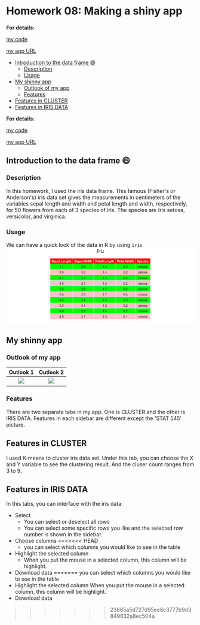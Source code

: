 Homework 08: Making a shiny app
================
**For details:**

[my code](https://github.com/STAT545-UBC-students/hw08-Sukeysun/blob/master/iris/app.R)

[my app URL](https://sukeysun.shinyapps.io/iris/)

-   [Introduction to the data frame :smile:](#introduction-to-the-data-frame-smile)
    -   [Description](#description)
    -   [Usage](#usage)
-   [My shinny app](#my-shinny-app)
    -   [Outlook of my app](#outlook-of-my-app)
    -   [Features](#features)
-   [Features in CLUSTER](#features-in-cluster)
-   [Features in IRIS DATA](#features-in-iris-data)

**For details:**

[my code](https://github.com/STAT545-UBC-students/hw08-Sukeysun/blob/master/iris/app.R)

[my app URL](https://sukeysun.shinyapps.io/iris/)

Introduction to the data frame :smile:
--------------------------------------

### Description

In this homework, I used the iris data frame. This famous (Fisher's or Anderson's) iris data set gives the measurements in centimeters of the variables sepal length and width and petal length and width, respectively, for 50 flowers from each of 3 species of iris. The species are Iris setosa, versicolor, and virginica.

### Usage

We can have a quick look of the data in R by using `iris` ![](README_files/figure-markdown_github/iris-1.png)

My shinny app
-------------

### Outlook of my app

|                                                        Outlook 1                                                        |                                                        Outlook 2                                                        |
|:-----------------------------------------------------------------------------------------------------------------------:|:-----------------------------------------------------------------------------------------------------------------------:|
| ![](https://github.com/STAT545-UBC-students/hw08-Sukeysun/blob/master/README_files/figure-markdown_github/outlook1.png) | ![](https://github.com/STAT545-UBC-students/hw08-Sukeysun/blob/master/README_files/figure-markdown_github/outlook2.png) |

### Features

There are two separate tabs in my app. One is CLUSTER and the other is IRIS DATA. Features in each sidebar are different except the 'STAT 545' picture.

Features in CLUSTER
-------------------

I used K-means to cluster iris data set. Under this tab, you can choose the X and Y variable to see the clustering result. And the cluser count ranges from 3 to 9.

Features in IRIS DATA
---------------------

In this tabs, you can interface with the iris data:

-   Select
    -   You can select or deselect all rows
    -   You can select some specific rows you like and the selected row number is shown in the sidebar.
-   Choose columns
<<<<<<< HEAD
    -   you can select which columns you would like to see in the table
-   Highlight the selected column
    -   When you put the mouse in a selected column, this column will be highlight.
-   Download data
=======
        you can select which columns you would like to see in the table
-   Highlight the selected column 
        When you put the mouse in a selected column, this column will be highlight.
-   Download data


>>>>>>> 23885a5d727d95ee8c3777b9d3849632a8ec504a
